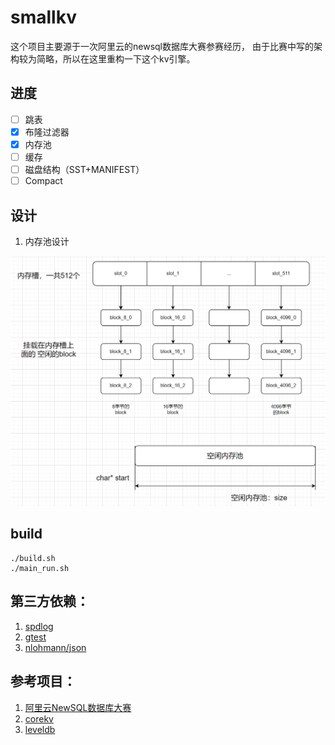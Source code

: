 # smallkv

这个项目主要源于一次阿里云的newsql数据库大赛参赛经历，
由于比赛中写的架构较为简略，所以在这里重构一下这个kv引擎。

## 进度

- [ ] 跳表
- [x] 布隆过滤器
- [x] 内存池
- [ ] 缓存
- [ ] 磁盘结构（SST+MANIFEST）
- [ ] Compact

## 设计
1. 内存池设计

![mem_pool](./img/mem_pool_design.png)
## build

```shell
./build.sh
./main_run.sh
```

## 第三方依赖：

1. [spdlog](https://github.com/gabime/spdlog)
2. [gtest](https://github.com/google/googletest)
3. [nlohmann/json](https://github.com/nlohmann/json)

## 参考项目：

1. [阿里云NewSQL数据库大赛](https://tianchi.aliyun.com/competition/entrance/531980/introduction)
2. [corekv](https://github.com/hardcore-os/coreKV-CPP)
3. [leveldb](https://github.com/google/leveldb)
